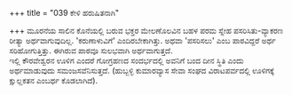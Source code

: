 +++
title = "039 ಕೇಳಿ ಹರುಷಿತನಾಗಿ"

+++
ಮೂರನೆಯ ಸಾಲಿನ ಕೊನೆಯಲ್ಲಿ ಬರುವ ಭಕ್ತರ ಮೇಲಣೊಲವಿನ ಬಹಳ ಪರಮ ಸ್ನೇಹ ಪಸರಿಸಿತು-ವ್ಯಾಕರಣ ರೀತ್ಯಾ ಅರ್ಥವಾಗುವುದಿಲ್ಲ. 'ಕರುಣಾಳುವಿಗೆ' ಎಂದಿರಬೇಕಾಗಿತ್ತು. ಅಥವಾ 'ಪಸರಿಸಲು' ಎಂಬ ಪಾಠವಿದ್ದರೆ ಅರ್ಥ ಸರಿಹೋಗುತ್ತಿತ್ತು. ಈಗಿರುವ ಪಾಠವೂ ಸುಲಭವಾಗಿ ಅರ್ಥವಾಗುತ್ತದೆ.  
ಇಲ್ಲಿ ಕೌರವೇಶ್ವರನ ಊಳಿಗ ಎಂದರೆ ಗೋಗ್ರಹಣದ ಸಂದರ್ಭದಲ್ಲಿ ಅವನಿಗೆ ಬಂದ ದೀನ ಸ್ಥಿತಿ ಎಂದು ಅರ್ಥಮಾಡುವುದು ಸಮಂಜಸವೆನಿಸುತ್ತದೆ. (ಹುಬ್ಬಳ್ಳಿ ಕುಮಾರವ್ಯಾಸ ಸೇವಾ ಸಂಘದ ವಿರಾಟಪರ್ವದಲ್ಲಿ ಊಳಿಗಕ್ಕೆ ಕ್ಷುಲ್ಲಕತನ ಎಂಬರ್ಥ ಕೊಡಲಾಗಿದೆ).